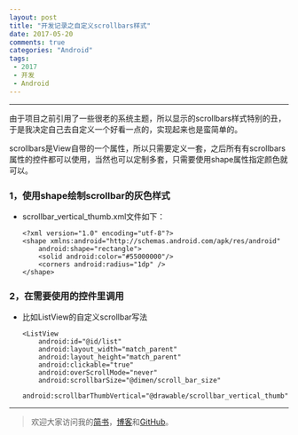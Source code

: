 ```yaml
---
layout: post
title: "开发记录之自定义scrollbars样式"
date: 2017-05-20
comments: true
categories: "Android"
tags:
 - 2017
 - 开发
 - Android
---
```



---
由于项目之前引用了一些很老的系统主题，所以显示的scrollbars样式特别的丑，于是我决定自己去自定义一个好看一点的，实现起来也是蛮简单的。

scrollbars是View自带的一个属性，所以只需要定义一套，之后所有有scrollbars属性的控件都可以使用，当然也可以定制多套，只需要使用shape属性指定颜色就可以。


<!-- more -->  


### 1，使用shape绘制scrollbar的灰色样式
* scrollbar_vertical_thumb.xml文件如下：


      <?xml version="1.0" encoding="utf-8"?>
      <shape xmlns:android="http://schemas.android.com/apk/res/android"
          android:shape="rectangle">
          <solid android:color="#55000000"/>
          <corners android:radius="1dp" />
      </shape>

### 2，在需要使用的控件里调用
* 比如ListView的自定义scrollbar写法


      <ListView
          android:id="@id/list"
          android:layout_width="match_parent"
          android:layout_height="match_parent"
          android:clickable="true"
          android:overScrollMode="never"
          android:scrollbarSize="@dimen/scroll_bar_size"
          android:scrollbarThumbVertical="@drawable/scrollbar_vertical_thumb"/>


---
> 欢迎大家访问我的[简书](http://www.jianshu.com/u/64f479a1cef7)，[博客](http://wanit.me/)和[GitHub](https://github.com/PingerOne)。
